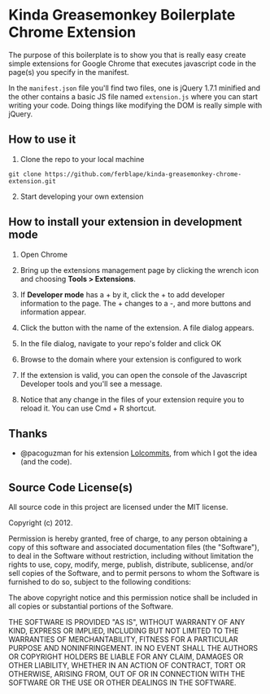 # Kinda Greasemonkey Boilerplate Chrome Extension

The purpose of this boilerplate is to show you that is really easy create simple extensions
for Google Chrome that executes javascript code in the page(s) you specify in the manifest.

In the `manifest.json` file you'll find two files, one is jQuery 1.7.1 minified and the other
contains a basic JS file named `extension.js` where you can start writing your code. Doing things
like modifying the DOM is really simple with jQuery.

## How to use it

1. Clone the repo to your local machine

```shell
git clone https://github.com/ferblape/kinda-greasemonkey-chrome-extension.git
```

2. Start developing your own extension

## How to install your extension in development mode

1. Open Chrome

2. Bring up the extensions management page by clicking the wrench icon and choosing __Tools > Extensions__.

3. If __Developer mode__ has a + by it, click the + to add developer information to the page. The + changes to a -, and more buttons and information appear.

4. Click the button with the name of the extension. A file dialog appears.

5. In the file dialog, navigate to your repo's folder and click OK

6. Browse to the domain where your extension is configured to work

7. If the extension is valid, you can open the console of the Javascript Developer tools and you'll see a message.

8. Notice that any change in the files of your extension require you to reload it. You can use Cmd + R
shortcut.

## Thanks

- @pacoguzman for his extension [Lolcommits](https://github.com/pacoguzman/lolcommit_github_chrome_extension), from
which I got the idea (and the code).

## Source Code License(s)

All source code in this project are licensed under the MIT license.

Copyright (c) 2012.

Permission is hereby granted, free of charge, to any person obtaining a copy
of this software and associated documentation files (the "Software"), to deal
in the Software without restriction, including without limitation the rights
to use, copy, modify, merge, publish, distribute, sublicense, and/or sell
copies of the Software, and to permit persons to whom the Software is
furnished to do so, subject to the following conditions:

The above copyright notice and this permission notice shall be included in
all copies or substantial portions of the Software.

THE SOFTWARE IS PROVIDED "AS IS", WITHOUT WARRANTY OF ANY KIND, EXPRESS OR
IMPLIED, INCLUDING BUT NOT LIMITED TO THE WARRANTIES OF MERCHANTABILITY,
FITNESS FOR A PARTICULAR PURPOSE AND NONINFRINGEMENT. IN NO EVENT SHALL THE
AUTHORS OR COPYRIGHT HOLDERS BE LIABLE FOR ANY CLAIM, DAMAGES OR OTHER
LIABILITY, WHETHER IN AN ACTION OF CONTRACT, TORT OR OTHERWISE, ARISING FROM,
OUT OF OR IN CONNECTION WITH THE SOFTWARE OR THE USE OR OTHER DEALINGS IN
THE SOFTWARE.
